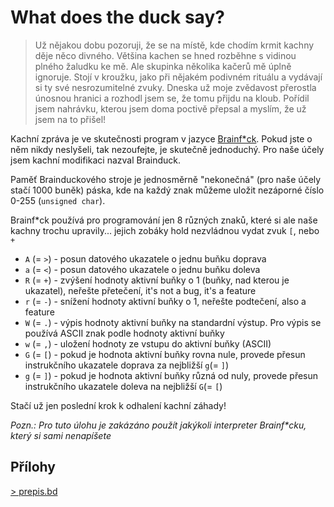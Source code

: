 # What does the duck say?

> Už nějakou dobu pozoruji, že se na místě, kde chodím krmit kachny děje něco divného. Většina kachen se hned rozběhne s vidinou plného žaludku ke mě. Ale skupinka několika kačerů mě úplně ignoruje. Stojí v kroužku, jako při nějakém podivném rituálu a vydávají si ty své nesrozumitelné zvuky. Dneska už moje zvědavost přerostla únosnou hranici a rozhodl jsem se, že tomu přijdu na kloub. Pořídil jsem nahrávku, kterou jsem doma poctivě přepsal a myslím, že už jsem na to přišel!

Kachní zpráva je ve skutečnosti program v jazyce [Brainf*ck](https://cs.wikipedia.org/wiki/Brainfuck). Pokud jste o něm nikdy neslyšeli, tak nezoufejte, je skutečně jednoduchý. Pro naše účely jsem kachní modifikaci nazval Brainduck.

Paměť Brainduckového stroje je jednosměrně "nekonečná" (pro naše účely stačí 1000 buněk) páska, kde na každý znak můžeme uložit nezáporné číslo 0-255 (`unsigned char`).

Brainf*ck používá pro programování jen 8 různých znaků, které si ale naše kachny trochu upravily... jejich zobáky hold nezvládnou vydat zvuk `[`, nebo `+`
- `A` (= `>`) - posun datového ukazatele o jednu buňku doprava
- `a` (= `<`) - posun datového ukazatele o jednu buňku doleva
- `R` (= `+`) - zvýšení hodnoty aktivní buňky o 1 (buňky, nad kterou je ukazatel), neřešte přetečení, it's not a bug, it's a feature
- `r` (= `-`) - snížení hodnoty aktivní buňky o 1, neřešte podtečení, also a feature
- `W` (= `.`) - výpis hodnoty aktivní buňky na standardní výstup. Pro výpis se používá ASCII znak podle hodnoty aktivní buňky
- `w` (= `,`) - uložení hodnoty ze vstupu do aktivní buňky (ASCII)
- `G` (= `[`) - pokud je hodnota aktivní buňky rovna nule, provede přesun instrukčního ukazatele doprava za nejbližší `g`(= `]`)
- `g` (= `]`) - pokud je hodnota aktivní buňky různá od nuly, provede přesun instrukčního ukazatele doleva na nejbližší `G`(= `[`)

Stačí už jen poslední krok k odhalení kachní záhady!

*Pozn.: Pro tuto úlohu je zakázáno použít jakýkoli interpreter Brainf\*cku, který si sami nenapíšete*

## Přílohy
[> prepis.bd](prepis.bd)
